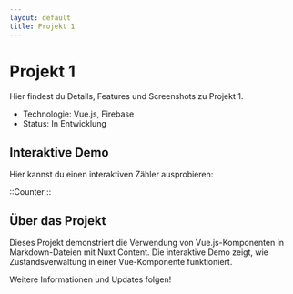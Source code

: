 ```yaml
---
layout: default
title: Projekt 1
---
```


# Projekt 1

Hier findest du Details, Features und Screenshots zu Projekt 1.

- Technologie: Vue.js, Firebase
- Status: In Entwicklung

## Interaktive Demo

Hier kannst du einen interaktiven Zähler ausprobieren:

::Counter
::

## Über das Projekt

Dieses Projekt demonstriert die Verwendung von Vue.js-Komponenten in Markdown-Dateien mit Nuxt Content.
Die interaktive Demo zeigt, wie Zustandsverwaltung in einer Vue-Komponente funktioniert.

Weitere Informationen und Updates folgen!
